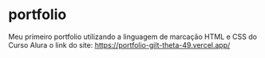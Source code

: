 # portfolio
Meu primeiro portfolio utilizando a linguagem de marcação HTML e CSS do Curso Alura
o link do site: https://portfolio-gilt-theta-49.vercel.app/
